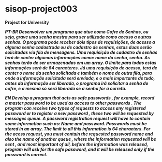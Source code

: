 # sisop-project003
<b>Project for University<b>

<i><b>PT-BR<i/><b/>
<i>Desenvolver um programa que atue como Cofre de Senhas, ou seja, grave uma senha mestra
para ser utilizada como acesso a outras senhas. O programa pode receber dois tipos de
requisições, de acesso a alguma senha cadastrada ou de cadastro de senhas, estas duas serão
solicitadas via fila de mensagens. Uma requisição de cadastro de senhas terá de conter algumas
informações como: nome da senha, senha. As senhas terão de ser armazenadas em um array. O
limite para todas estas informações será de 64 caracteres. Já uma requisição de acesso, terá de
conter o nome da senha solicitada e também o nome de outra fila, para onde a informação
solicitada será enviada, e o mais importante de tudo, antes da informação ser liberada, o
programa irá solicitar a senha do cofre, e a mesma só será liberada se a senha for a correta.</i>

<i><b>EN<i/><b/>
<i>Develop a program that acts as safe passwords , for example, record a master password
to be used as access to other passwords . The program can receive two types of
requests to access any registered password or to register a new password , these two will be
requested by messages queue. A password registration request will have to contain some
information such as: Name and password. Passwords must be stored in an array. The
limit to all this information is 64 characters. For the acess request, you must
contain the requested password name and also the name of another queue , where the information
requested will be sent , and most important of all, before the information was released,
program will ask for the safe password, and it will be released only if the password is correct.</i>

